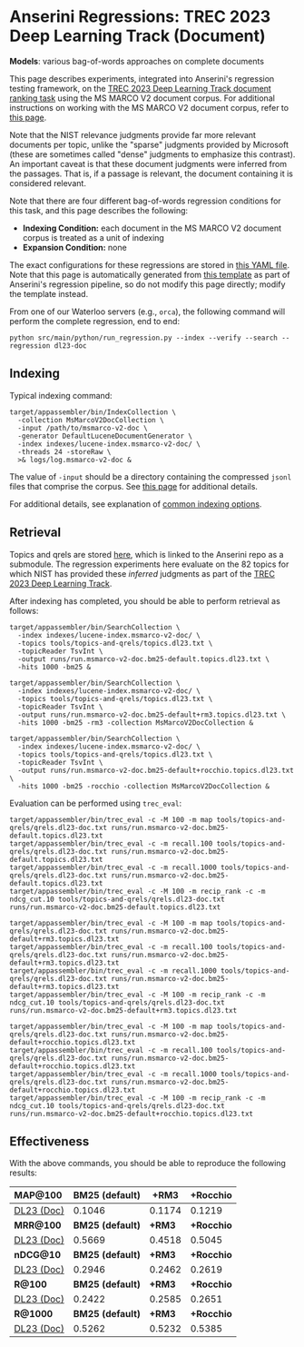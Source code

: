 # Anserini Regressions: TREC 2023 Deep Learning Track (Document)

**Models**: various bag-of-words approaches on complete documents

This page describes experiments, integrated into Anserini's regression testing framework, on the [TREC 2023 Deep Learning Track document ranking task](https://trec.nist.gov/data/deep2023.html) using the MS MARCO V2 document corpus.
For additional instructions on working with the MS MARCO V2 document corpus, refer to [this page](../../docs/experiments-msmarco-v2.md).

Note that the NIST relevance judgments provide far more relevant documents per topic, unlike the "sparse" judgments provided by Microsoft (these are sometimes called "dense" judgments to emphasize this contrast).
An important caveat is that these document judgments were inferred from the passages.
That is, if a passage is relevant, the document containing it is considered relevant.

Note that there are four different bag-of-words regression conditions for this task, and this page describes the following:

+ **Indexing Condition:** each document in the MS MARCO V2 document corpus is treated as a unit of indexing
+ **Expansion Condition:** none

The exact configurations for these regressions are stored in [this YAML file](../../src/main/resources/regression/dl23-doc.yaml).
Note that this page is automatically generated from [this template](../../src/main/resources/docgen/templates/dl23-doc.template) as part of Anserini's regression pipeline, so do not modify this page directly; modify the template instead.

From one of our Waterloo servers (e.g., `orca`), the following command will perform the complete regression, end to end:

```
python src/main/python/run_regression.py --index --verify --search --regression dl23-doc
```

## Indexing

Typical indexing command:

```
target/appassembler/bin/IndexCollection \
  -collection MsMarcoV2DocCollection \
  -input /path/to/msmarco-v2-doc \
  -generator DefaultLuceneDocumentGenerator \
  -index indexes/lucene-index.msmarco-v2-doc/ \
  -threads 24 -storeRaw \
  >& logs/log.msmarco-v2-doc &
```

The value of `-input` should be a directory containing the compressed `jsonl` files that comprise the corpus.
See [this page](../../docs/experiments-msmarco-v2.md) for additional details.

For additional details, see explanation of [common indexing options](../../docs/common-indexing-options.md).

## Retrieval

Topics and qrels are stored [here](https://github.com/castorini/anserini-tools/tree/master/topics-and-qrels), which is linked to the Anserini repo as a submodule.
The regression experiments here evaluate on the 82 topics for which NIST has provided these _inferred_ judgments as part of the [TREC 2023 Deep Learning Track](https://trec.nist.gov/data/deep2023.html).

After indexing has completed, you should be able to perform retrieval as follows:

```
target/appassembler/bin/SearchCollection \
  -index indexes/lucene-index.msmarco-v2-doc/ \
  -topics tools/topics-and-qrels/topics.dl23.txt \
  -topicReader TsvInt \
  -output runs/run.msmarco-v2-doc.bm25-default.topics.dl23.txt \
  -hits 1000 -bm25 &

target/appassembler/bin/SearchCollection \
  -index indexes/lucene-index.msmarco-v2-doc/ \
  -topics tools/topics-and-qrels/topics.dl23.txt \
  -topicReader TsvInt \
  -output runs/run.msmarco-v2-doc.bm25-default+rm3.topics.dl23.txt \
  -hits 1000 -bm25 -rm3 -collection MsMarcoV2DocCollection &

target/appassembler/bin/SearchCollection \
  -index indexes/lucene-index.msmarco-v2-doc/ \
  -topics tools/topics-and-qrels/topics.dl23.txt \
  -topicReader TsvInt \
  -output runs/run.msmarco-v2-doc.bm25-default+rocchio.topics.dl23.txt \
  -hits 1000 -bm25 -rocchio -collection MsMarcoV2DocCollection &
```

Evaluation can be performed using `trec_eval`:

```
target/appassembler/bin/trec_eval -c -M 100 -m map tools/topics-and-qrels/qrels.dl23-doc.txt runs/run.msmarco-v2-doc.bm25-default.topics.dl23.txt
target/appassembler/bin/trec_eval -c -m recall.100 tools/topics-and-qrels/qrels.dl23-doc.txt runs/run.msmarco-v2-doc.bm25-default.topics.dl23.txt
target/appassembler/bin/trec_eval -c -m recall.1000 tools/topics-and-qrels/qrels.dl23-doc.txt runs/run.msmarco-v2-doc.bm25-default.topics.dl23.txt
target/appassembler/bin/trec_eval -c -M 100 -m recip_rank -c -m ndcg_cut.10 tools/topics-and-qrels/qrels.dl23-doc.txt runs/run.msmarco-v2-doc.bm25-default.topics.dl23.txt

target/appassembler/bin/trec_eval -c -M 100 -m map tools/topics-and-qrels/qrels.dl23-doc.txt runs/run.msmarco-v2-doc.bm25-default+rm3.topics.dl23.txt
target/appassembler/bin/trec_eval -c -m recall.100 tools/topics-and-qrels/qrels.dl23-doc.txt runs/run.msmarco-v2-doc.bm25-default+rm3.topics.dl23.txt
target/appassembler/bin/trec_eval -c -m recall.1000 tools/topics-and-qrels/qrels.dl23-doc.txt runs/run.msmarco-v2-doc.bm25-default+rm3.topics.dl23.txt
target/appassembler/bin/trec_eval -c -M 100 -m recip_rank -c -m ndcg_cut.10 tools/topics-and-qrels/qrels.dl23-doc.txt runs/run.msmarco-v2-doc.bm25-default+rm3.topics.dl23.txt

target/appassembler/bin/trec_eval -c -M 100 -m map tools/topics-and-qrels/qrels.dl23-doc.txt runs/run.msmarco-v2-doc.bm25-default+rocchio.topics.dl23.txt
target/appassembler/bin/trec_eval -c -m recall.100 tools/topics-and-qrels/qrels.dl23-doc.txt runs/run.msmarco-v2-doc.bm25-default+rocchio.topics.dl23.txt
target/appassembler/bin/trec_eval -c -m recall.1000 tools/topics-and-qrels/qrels.dl23-doc.txt runs/run.msmarco-v2-doc.bm25-default+rocchio.topics.dl23.txt
target/appassembler/bin/trec_eval -c -M 100 -m recip_rank -c -m ndcg_cut.10 tools/topics-and-qrels/qrels.dl23-doc.txt runs/run.msmarco-v2-doc.bm25-default+rocchio.topics.dl23.txt
```

## Effectiveness

With the above commands, you should be able to reproduce the following results:

| **MAP@100**                                                                                                  | **BM25 (default)**| **+RM3**  | **+Rocchio**|
|:-------------------------------------------------------------------------------------------------------------|-----------|-----------|-----------|
| [DL23 (Doc)](https://microsoft.github.io/msmarco/TREC-Deep-Learning)                                         | 0.1046    | 0.1174    | 0.1219    |
| **MRR@100**                                                                                                  | **BM25 (default)**| **+RM3**  | **+Rocchio**|
| [DL23 (Doc)](https://microsoft.github.io/msmarco/TREC-Deep-Learning)                                         | 0.5669    | 0.4518    | 0.5045    |
| **nDCG@10**                                                                                                  | **BM25 (default)**| **+RM3**  | **+Rocchio**|
| [DL23 (Doc)](https://microsoft.github.io/msmarco/TREC-Deep-Learning)                                         | 0.2946    | 0.2462    | 0.2619    |
| **R@100**                                                                                                    | **BM25 (default)**| **+RM3**  | **+Rocchio**|
| [DL23 (Doc)](https://microsoft.github.io/msmarco/TREC-Deep-Learning)                                         | 0.2422    | 0.2585    | 0.2651    |
| **R@1000**                                                                                                   | **BM25 (default)**| **+RM3**  | **+Rocchio**|
| [DL23 (Doc)](https://microsoft.github.io/msmarco/TREC-Deep-Learning)                                         | 0.5262    | 0.5232    | 0.5385    |
